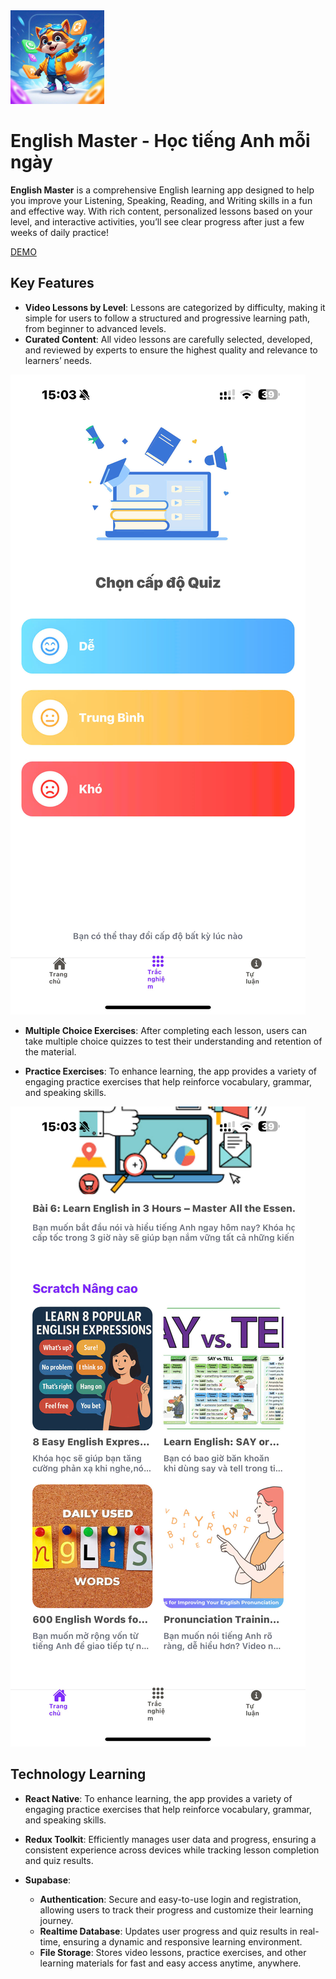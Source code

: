 <img src="src\assets\logo1.jpg" width="150" height="150">

# **English Master - Học tiếng Anh mỗi ngày**

**English Master** is a comprehensive English learning app designed to help you improve your Listening, Speaking, Reading, and Writing skills in a fun and effective way. With rich content, personalized lessons based on your level, and interactive activities, you’ll see clear progress after just a few weeks of daily practice!

[DEMO](https://drive.google.com/file/d/1yEL5UxrGJpFf9F4h6A9yLJaUm2v4NIwq/view?usp=sharing)

## Key Features

- **Video Lessons by Level**: Lessons are categorized by difficulty, making it simple for users to follow a structured and progressive learning path, from beginner to advanced levels.
- **Curated Content**: All video lessons are carefully selected, developed, and reviewed by experts to ensure the highest quality and relevance to learners’ needs.

<img src="./demo/pic1.jpg">

- **Multiple Choice Exercises**: After completing each lesson, users can take multiple choice quizzes to test their understanding and retention of the material.

- **Practice Exercises**: To enhance learning, the app provides a variety of engaging practice exercises that help reinforce vocabulary, grammar, and speaking skills.

<img src="./demo/pic2.jpg">

## Technology Learning

- **React Native**: To enhance learning, the app provides a variety of engaging practice exercises that help reinforce vocabulary, grammar, and speaking skills.

- **Redux Toolkit**: Efficiently manages user data and progress, ensuring a consistent experience across devices while tracking lesson completion and quiz results.
- **Supabase**:
  - **Authentication**: Secure and easy-to-use login and registration, allowing users to track their progress and customize their learning journey.
  - **Realtime Database**: Updates user progress and quiz results in real-time, ensuring a dynamic and responsive learning environment.
  - **File Storage**: Stores video lessons, practice exercises, and other learning materials for fast and easy access anytime, anywhere.
